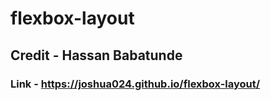 # flexbox-layout
## Credit - Hassan Babatunde
### Link - https://joshua024.github.io/flexbox-layout/
